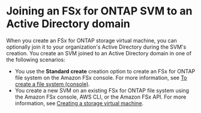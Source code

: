 # Joining an FSx for ONTAP SVM to an Active Directory domain<a name="create-joined-svm"></a>

When you create an FSx for ONTAP storage virtual machine, you can optionally join it to your organization's Active Directory during the SVM's creation\. You create an SVM joined to an Active Directory domain in one of the following scenarios:
+ You use the **Standard create** creation option to create an FSx for ONTAP file system on the Amazon FSx console\. For more information, see [To create a file system \(console\)](managing-file-systems.md#create-MAZ-file-system-console)\.
+ You create a new SVM on an existing FSx for ONTAP file system using the Amazon FSx console, AWS CLI, or the Amazon FSx API\. For more information, see [Creating a storage virtual machine](managing-svms.md#creating-svms)\.